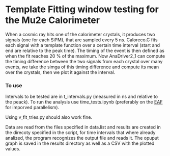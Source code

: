 # Template Fitting window testing for the Mu2e Calorimeter

When a cosmic ray hits one of the calorimeter crystals, it produces two signals (one for each SiPM), that are sampled every 5 ns.
Caloreco.C fits each signal with a template function over a certain time interval (start and end are relative to the peak time). The timing of the event is then defined as when the fit reaches 20 % of the maximum. Now AnaDriver2_1 can compute the timing difference between the two signals from each crystal over many events, we take the simga of this timing difference and compute its mean over the crystals, then we plot it against the interval.

### To use

Intervals to be tested are in t_intervals.py (measured in ns and relative to the peack).
To run the analysis use time_tests.ipynb (preferably on the [EAF](https://mu2ewiki.fnal.gov/wiki/Elastic_Analysis_Facility_(EAF)) for imporved parallelism).

Using v_fit_tries.py should also work fine.

Data are read from the files specified in data.list and results are created in the direcoty specified in the script, for time intervals that where already analized, the program recognizes the output file and reads it. The opuput graph is saved in the results directory as well as a CSV with the plotted values.
